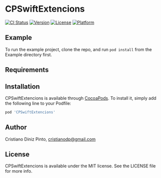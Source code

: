 # CPSwiftExtencions

[![CI Status](https://img.shields.io/travis/cristianodiniz/CPSwiftExtencions.svg?style=flat)](https://travis-ci.org/cristianodiniz/CPSwiftExtencions)
[![Version](https://img.shields.io/cocoapods/v/CPSwiftExtencions.svg?style=flat)](https://cocoapods.org/pods/CPSwiftExtencions)
[![License](https://img.shields.io/cocoapods/l/CPSwiftExtencions.svg?style=flat)](https://cocoapods.org/pods/CPSwiftExtencions)
[![Platform](https://img.shields.io/cocoapods/p/CPSwiftExtencions.svg?style=flat)](https://cocoapods.org/pods/CPSwiftExtencions)

## Example

To run the example project, clone the repo, and run `pod install` from the Example directory first.

## Requirements

## Installation

CPSwiftExtencions is available through [CocoaPods](https://cocoapods.org). To install
it, simply add the following line to your Podfile:

```ruby
pod 'CPSwiftExtencions'
```

## Author

Cristiano Diniz Pinto, cristianodp@gmail.com

## License

CPSwiftExtencions is available under the MIT license. See the LICENSE file for more info.
